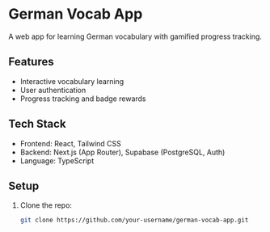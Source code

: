 # German Vocab App
A web app for learning German vocabulary with gamified progress tracking.

## Features
- Interactive vocabulary learning
- User authentication
- Progress tracking and badge rewards

## Tech Stack
- Frontend: React, Tailwind CSS
- Backend: Next.js (App Router), Supabase (PostgreSQL, Auth)
- Language: TypeScript

## Setup
1. Clone the repo:
   ```bash
   git clone https://github.com/your-username/german-vocab-app.git